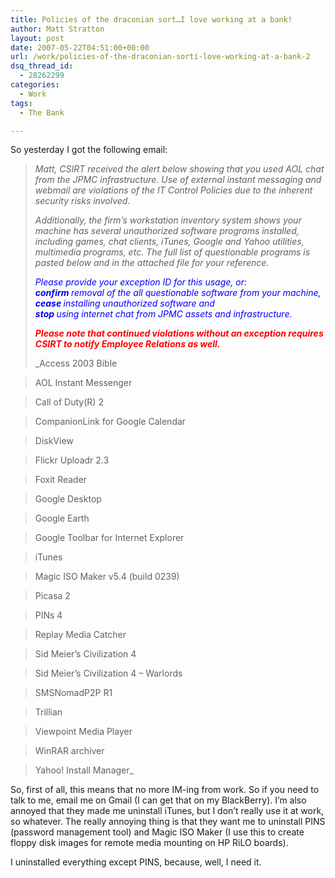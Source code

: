 ```yaml
---
title: Policies of the draconian sort…I love working at a bank!
author: Matt Stratton
layout: post
date: 2007-05-22T04:51:00+00:00
url: /work/policies-of-the-draconian-sorti-love-working-at-a-bank-2
dsq_thread_id:
  - 28262299
categories:
  - Work
tags:
  - The Bank

---
```

So yesterday I got the following email:

> _Matt, CSIRT received the alert below showing that you used AOL chat from the JPMC infrastructure. Use of external instant messaging and webmail are violations of the IT Control Policies due to the inherent security risks involved._
> 
> _Additionally, the firm&#8217;s workstation inventory system shows your machine has several unauthorized software programs installed, including games, chat clients, iTunes, Google and Yahoo utilities, multimedia programs, etc. The full list of questionable programs is pasted below and in the attached file for your reference._
> 
> _<span style="color:#0000ff;">Please provide your exception ID for this usage, or:<br /> <strong>confirm </strong>removal of the all questionable software from your machine,<br /> <strong>cease </strong>installing unauthorized software and<br /> <strong>stop </strong>using internet chat from JPMC assets and infrastructure.</span>_
> 
> _**<span style="color:#ff0000;">Please note that continued violations without an exception requires CSIRT to notify Employee Relations as well.</span>**_
> 
> _Access 2003 Bible
  
> AOL Instant Messenger
  
> Call of Duty(R) 2
  
> CompanionLink for Google Calendar
  
> DiskView
  
> Flickr Uploadr 2.3
  
> Foxit Reader
  
> Google Desktop
  
> Google Earth
  
> Google Toolbar for Internet Explorer
  
> iTunes
  
> Magic ISO Maker v5.4 (build 0239)
  
> Picasa 2
  
> PINs 4
  
> Replay Media Catcher
  
> Sid Meier&#8217;s Civilization 4
  
> Sid Meier&#8217;s Civilization 4 &#8211; Warlords
  
> SMSNomadP2P R1
  
> Trillian
  
> Viewpoint Media Player
  
> WinRAR archiver
  
> Yahoo! Install Manager_

So, first of all, this means that no more IM-ing from work. So if you need to talk to me, email me on Gmail (I can get that on my BlackBerry). I&#8217;m also annoyed that they made me uninstall iTunes, but I don&#8217;t really use it at work, so whatever. The really annoying thing is that they want me to uninstall PINS (password management tool) and Magic ISO Maker (I use this to create floppy disk images for remote media mounting on HP RiLO boards).

I uninstalled everything except PINS, because, well, I need it.